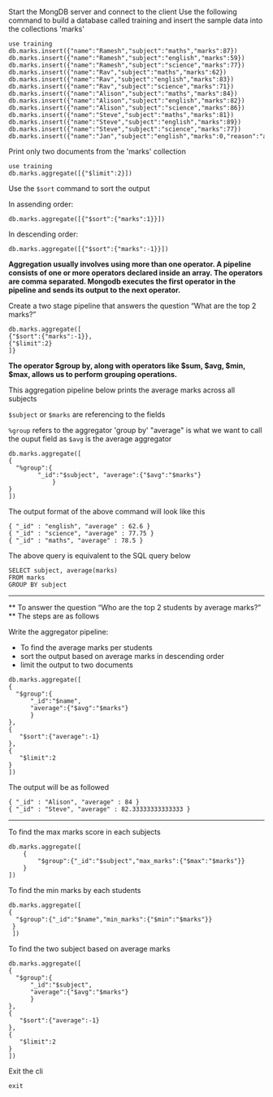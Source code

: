 Start the MongDB server and connect to the client
Use the following command to build a database called training and insert the sample data into the collections 'marks'
```
use training
db.marks.insert({"name":"Ramesh","subject":"maths","marks":87})
db.marks.insert({"name":"Ramesh","subject":"english","marks":59})
db.marks.insert({"name":"Ramesh","subject":"science","marks":77})
db.marks.insert({"name":"Rav","subject":"maths","marks":62})
db.marks.insert({"name":"Rav","subject":"english","marks":83})
db.marks.insert({"name":"Rav","subject":"science","marks":71})
db.marks.insert({"name":"Alison","subject":"maths","marks":84})
db.marks.insert({"name":"Alison","subject":"english","marks":82})
db.marks.insert({"name":"Alison","subject":"science","marks":86})
db.marks.insert({"name":"Steve","subject":"maths","marks":81})
db.marks.insert({"name":"Steve","subject":"english","marks":89})
db.marks.insert({"name":"Steve","subject":"science","marks":77})
db.marks.insert({"name":"Jan","subject":"english","marks":0,"reason":"absent"})
```

Print only two documents from the 'marks' collection
```
use training
db.marks.aggregate([{"$limit":2}])
```

Use the ```$sort``` command to sort the output 

In assending order: 
```
db.marks.aggregate([{"$sort":{"marks":1}}])
```

In descending order:
```
db.marks.aggregate([{"$sort":{"marks":-1}}])
```

**Aggregation usually involves using more than one operator.
A pipeline consists of one or more operators declared inside an array.
The operators are comma separated.
Mongodb executes the first operator in the pipeline and sends its output to the next operator.**

Create a two stage pipeline that answers the question “What are the top 2 marks?”

```
db.marks.aggregate([
{"$sort":{"marks":-1}},
{"$limit":2}
]}
```

**The operator $group by, along with operators like $sum, $avg, $min, $max, allows us to perform grouping operations.**

This aggregation pipeline below prints the average marks across all subjects

```$subject``` or ```$marks``` are referencing to the fields

```%group``` refers to the aggregator 'group by'
"average" is what we want to call the ouput field as
```$avg``` is the average aggregator

```
db.marks.aggregate([
{
  "%group":{
        "_id":"$subject", "average":{"$avg":"$marks"}
            }
}
])
```
The output format of the above command will look like this 

```
{ "_id" : "english", "average" : 62.6 }
{ "_id" : "science", "average" : 77.75 }
{ "_id" : "maths", "average" : 78.5 }
```

The above query is equivalent to the SQL query below
```
SELECT subject, average(marks)
FROM marks
GROUP BY subject
```

---------------------------------------------------------------------------------------------------

** To answer the question “Who are the top 2 students by average marks?” **
The steps are as follows

Write the aggregator pipeline: 
- To find the average marks per students
- sort the output based on average marks in descending order
- limit the output to two documents

```
db.marks.aggregate([
{
  "$group":{
      "_id":"$name",
      "average":{"$avg":"$marks"}
      }
},
{
   "$sort":{"average":-1}
},
{
   "$limit":2
}
])
```

The output will be as followed

```
{ "_id" : "Alison", "average" : 84 }
{ "_id" : "Steve", "average" : 82.33333333333333 }
```

-------------------------------------------------------------------------------------------------------
To find the max marks score in each subjects
```
db.marks.aggregate([
    {
        "$group":{"_id":"$subject","max_marks":{"$max":"$marks"}}
    }
])
```

To find the min marks by each students
```
db.marks.aggregate([
{
  "$group":{"_id":"$name","min_marks":{"$min":"$marks"}}
 }
 ])
```

To find the two subject based on average marks
```
db.marks.aggregate([
{
  "$group":{
      "_id":"$subject",
      "average":{"$avg":"$marks"}
      }
},
{
   "$sort":{"average":-1}
},
{
   "$limit":2
}
])
```

Exit the cli
```
exit
```
 

